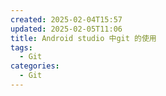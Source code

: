 ```yaml
---
created: 2025-02-04T15:57
updated: 2025-02-05T11:06
title: Android studio 中git 的使用
tags:
  - Git
categories:
  - Git
---
```



